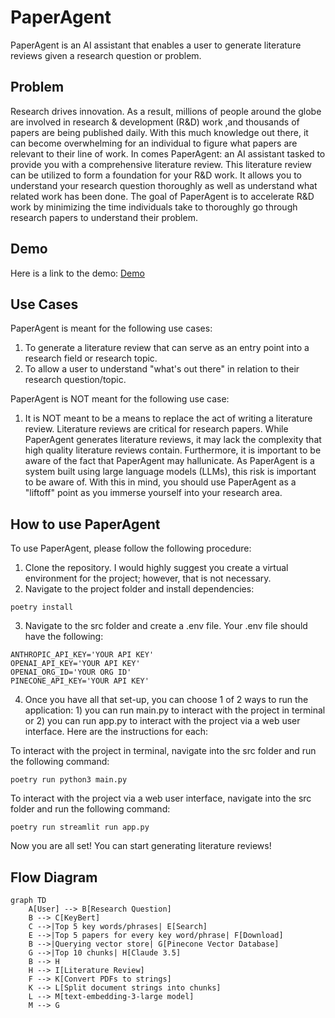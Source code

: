 # PaperAgent

PaperAgent is an AI assistant that enables a user to generate literature reviews given a research question or problem. 

## Problem
Research drives innovation. As a result, millions of people around the globe are involved in research & development (R&D) work ,and thousands of papers are being published daily. With this much knowledge out there, it can become overwhelming for an individual to figure what papers are relevant to their line of work. In comes PaperAgent: an AI assistant tasked to provide you with a comprehensive literature review. This literature review can be utilized to form a foundation for your R&D work. It allows you to understand your research question thoroughly as well as understand what related work has been done. The goal of PaperAgent is to accelerate R&D work by minimizing the time individuals take to thoroughly go through research papers to understand their problem.

## Demo
Here is a link to the demo: [Demo](https://drive.google.com/file/d/1n3ZoxdbenBF4F5HXKjJ3eHkBJjRG4PCS/view?usp=sharing)

## Use Cases
PaperAgent is meant for the following use cases: 

1. To generate a literature review that can serve as an entry point into a research field or research topic.
2. To allow a user to understand "what's out there" in relation to their research question/topic.

PaperAgent is NOT meant for the following use case:

1. It is NOT meant to be a means to replace the act of writing a literature review. Literature reviews are critical for research papers. While PaperAgent generates literature reviews, it may lack the complexity that high quality literature reviews contain. Furthermore, it is important to be aware of the fact that PaperAgent may hallunicate. As PaperAgent is a system built using large language models (LLMs), this risk is important to be aware of. With this in mind, you should use PaperAgent as a "liftoff" point as you immerse yourself into your research area. 

## How to use PaperAgent
To use PaperAgent, please follow the following procedure:

1. Clone the repository. I would highly suggest you create a virtual environment for the project; however, that is not necessary.
2. Navigate to the project folder and install dependencies:
```
poetry install
```
3. Navigate to the src folder and create a .env file. Your .env file should have the following:
```
ANTHROPIC_API_KEY='YOUR API KEY'
OPENAI_API_KEY='YOUR API KEY'
OPENAI_ORG_ID='YOUR ORG ID'
PINECONE_API_KEY='YOUR API KEY'
```
4. Once you have all that set-up, you can choose 1 of 2 ways to run the application: 1) you can run main.py to interact with the project in terminal or 2) you can run app.py to interact with the project via a web user interface. Here are the instructions for each:

To interact with the project in terminal, navigate into the src folder and run the following command: 
```
poetry run python3 main.py
```

To interact with the project via a web user interface, navigate into the src folder and run the following command:
```
poetry run streamlit run app.py
```

Now you are all set! You can start generating literature reviews!

## Flow Diagram
``````mermaid
graph TD
    A[User] --> B[Research Question]
    B --> C[KeyBert]
    C -->|Top 5 key words/phrases| E[Search]
    E -->|Top 5 papers for every key word/phrase| F[Download]
    B -->|Querying vector store| G[Pinecone Vector Database]
    G -->|Top 10 chunks| H[Claude 3.5]
    B --> H
    H --> I[Literature Review]
    F --> K[Convert PDFs to strings]
    K --> L[Split document strings into chunks]
    L --> M[text-embedding-3-large model]
    M --> G


